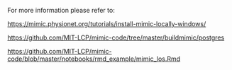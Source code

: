 For more information please refer to:

https://mimic.physionet.org/tutorials/install-mimic-locally-windows/

https://github.com/MIT-LCP/mimic-code/tree/master/buildmimic/postgres

https://github.com/MIT-LCP/mimic-code/blob/master/notebooks/rmd_example/mimic_los.Rmd
